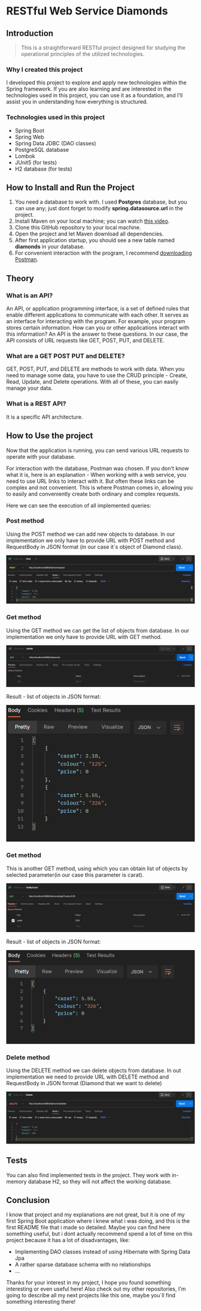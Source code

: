# RESTful Web Service Diamonds

## Introduction

> This is a straightforward RESTful project designed for studying the operational principles of the utilized technologies.

### Why I created this project

I developed this project to explore and apply new technologies within the Spring framework. If you are also learning and are interested in the technologies used in this project, you can use it as a foundation, and I'll assist you in understanding how everything is structured.

### Technologies used in this project

 - Spring Boot
 - Spring Web
 - Spring Data JDBC (DAO classes)
 - PostgreSQL database
 - Lombok
 - JUnit5 (for tests)
 - H2 database (for tests)

## How to Install and Run the Project

1. You need a database to work with. I used **Postgres** database, but you can use any; just dont forget to modify **spring.datasource.url** in the project.
2. Install Maven on your local machine; you can watch [this video](https://www.youtube.com/watch?v=km3tLti4TCM).
3. Clone this GitHub repository to your local machine.
4. Open the project and let Maven download all dependencies.
5. After first application startup, you should see a new table named **diamonds** in your database.
6. For convenient interaction with the program, I recommend [downloading Postman](https://www.postman.com/downloads/).

## Theory

### What is an API?

An API, or application programming interface, is a set of defined rules that enable different applications to communicate with each other. It serves as an interface for interacting with the program. For example, your program stores certain information. How can you or other applications interact with this information? An API is the answer to these questions. In our case, the API consists of URL requests like GET, POST, PUT, and DELETE.

### What are a GET POST PUT and DELETE?

GET, POST, PUT, and DELETE are methods to work with data. When you need to manage some data, you have to use the CRUD principle - Create, Read, Update, and Delete operations. With all of these, you can easily manage your data.

### What is a REST API?

It is a specific API architecture.

## How to Use the project

Now that the application is running, you can send various URL requests to operate with your database.

For interaction with the database, Postman was chosen. If you don't know what it is, here is an explanation - When working with a web service, you need to use URL links to interact with it. But often these links can be complex and not convenient. This is where Postman comes in, allowing you to easily and conveniently create both ordinary and complex requests.

Here we can see the execution of all implemented queries:


### Post method
  Using the POST method we can add new objects to database. In our implementation we only have to provide URL with POST method and RequestBody in JSON format (in our case it`s object of Diamond class).
  
  ![post](src/main/resources/media/post.png)
  
    
### Get method
  Using the GET method we can get the list of objects from database. In our implementation we only have to provide URL with GET method.
  
  ![getAll](src/main/resources/media/getAll.png)

  Result - list of objects in JSON format:                                                                     
  
  ![getAll](src/main/resources/media/getAll_result.png)
  
    
### Get method
  This is another GET method, using which you can obtain list of objects by selected parameter(in our case this parameter is carat).
  
  ![getByCarat](src/main/resources/media/getByCarat.png)

  Result - list of objects in JSON format:                                                                
  
  ![getAll](src/main/resources/media/getByCarat_result.png)
  
    
### Delete method
  Using the DELETE method we can delete objects from database. In out implementation we need to provide URL with DELETE method and RequestBody in JSON format (Diamond that we want to delete)
  
  ![delete](src/main/resources/media/delete.png)



## Tests

You can also find implemented tests in the project. They work with in-memory database H2, so they will not affect the working database.

## Conclusion

I know that project and my explanations are not great, but it is one of my first Spring Boot application where i knew what i was doing, and this is the first README file that i made so detailed. Maybe you can find here something useful, but i dont actually recommend spend a lot of time on this project because it has a lot of disadvantages, like:
 - Implementing DAO classes instead of using Hibernate with Spring Data Jpa
 - A rather sparse database schema with no relationships
 - ...

Thanks for your interest in my project, I hope you found something interesting or even useful here! Also check out my other repositories, I'm going to describe all my next projects like this one, maybe you`ll find something interesting there!
